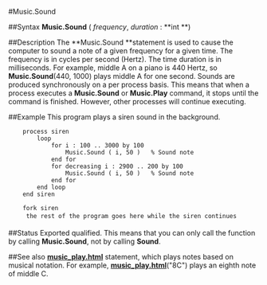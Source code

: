 
#Music.Sound

##Syntax
**Music.Sound** ( _frequency_, _duration_ : **int **)



##Description
The **Music.Sound **statement is used to cause the computer to sound a note of a given frequency for a given time. The frequency is in cycles per second (Hertz). The time duration is in milliseconds. For example, middle A on a piano is 440 Hertz, so **Music.Sound**(440, 1000) plays middle A for one second.
Sounds are produced synchronously on a per process basis. This means that when a process executes a **Music.Sound** or **Music.Play** command, it stops until the command is finished. However, other processes will continue executing.



##Example
This program plays a siren sound in the background.


        process siren
            loop
                for i : 100 .. 3000 by 100
                    Music.Sound ( i, 50 )   % Sound note
                end for
                for decreasing i : 2900 .. 200 by 100
                    Music.Sound ( i, 50 )   % Sound note
                end for
            end loop
        end siren
        
        fork siren
         the rest of the program goes here while the siren continues 
##Status
Exported qualified.
This means that you can only call the function by calling **Music.Sound**, not by calling **Sound**.



##See also
**[music_play.html](Music.Play)** statement, which plays notes based on musical notation. For example, **[music_play.html](Music.Play)**("8C") plays an eighth note of middle C.


